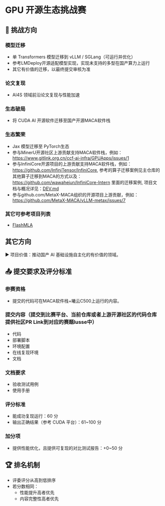 # GPU 开源生态挑战赛

## 📌 挑战方向

### 模型迁移
- 单 Transformers 模型迁移到 vLLM / SGLang（可运行并优化）
- 参考LMDeploy开源适配模型实现，实现未支持的多型在国产算力上运行
- 其它有价值的迁移，以最终提交审核为准

### 论文复现
- AI4S 领域前沿论文复现与性能加速

### 生态破局
- 将 CUDA AI 开源软件迁移至国产开源MACA软件栈

### 生态繁荣
- Jax 模型迁移至 PyTorch生态
- 参与MinerU开源社区上游贡献支持MACA软件栈，例如：https://www.gitlink.org.cn/ccf-ai-infra/GPUApps/issues/1
- 参与InfiniCore开源项目的上游贡献支持MACA软件栈，例如：https://github.com/InfiniTensor/InfiniCore, 参考的算子迁移案例见主仓库的其他算子迁移到MACA的方式以及：https://github.com/wawahejun/InfiniCore-Intern 里面的迁移案例, 项目文档与概况详见：[DEV.md](./docs/InfiniCore-Doc/DEV.md)
- 参与github.com/MetaX-MACA组织的开源项目上游贡献，例如：https://github.com/MetaX-MACA/vLLM-metax/issues/7

### 其它可参考项目列表
- [FlashMLA](https://github.com/MetaX-MACA/FlashMLA)

## 其它方向
▶ 项目价值：推动国产 AI 基础设施自主化的有价值的领域。

## 📤 提交要求及评分标准

### 参赛资格
- 提交的代码可在MACA软件栈+曦云C500上运行的内容。

### 提交内容（提交到比赛平台、当前仓库或者上游开源社区的代码仓库提供社区PR Link到对应的赛题Iusse中）
- 代码
- 部署脚本
- 环境配置
- 在线复现环境
- 文档

### 文档要求
- 验收测试用例
- 使用手册

### 评分标准
- 能成功复现运行：60 分
- 输出正确结果（参考 CUDA 平台）：61~100 分

### 加分项
- 提供性能优化，且提供可复现的对比测试报告：+0~50 分

## 🏆 排名机制
- 评委评分从高到低排序
- 若分数相同：
  - 性能提升高者优先
  - 内容完整性高者优先